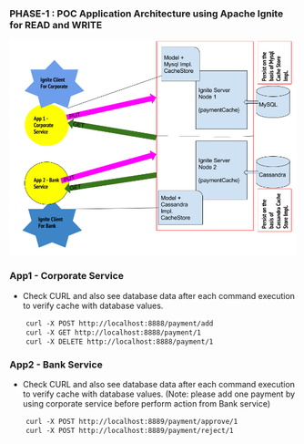 ### PHASE-1 : POC Application Architecture using Apache Ignite for READ and WRITE

![alt text](phase-1-poc-architecture.png "PHASE-1 : POC Application Architecture")

### App1 - Corporate Service
 
- Check CURL and also see database data after each command execution to verify cache with database values. 
```
    curl -X POST http://localhost:8888/payment/add
    curl -X GET http://localhost:8888/payment/1
    curl -X DELETE http://localhost:8888/payment/1   
```

### App2 - Bank Service 
- Check CURL and also see database data after each command execution to verify cache with database values.
 (Note: please add one payment by using corporate service before perform action from Bank service)
 
```
    curl -X POST http://localhost:8889/payment/approve/1
    curl -X POST http://localhost:8889/payment/reject/1
```

